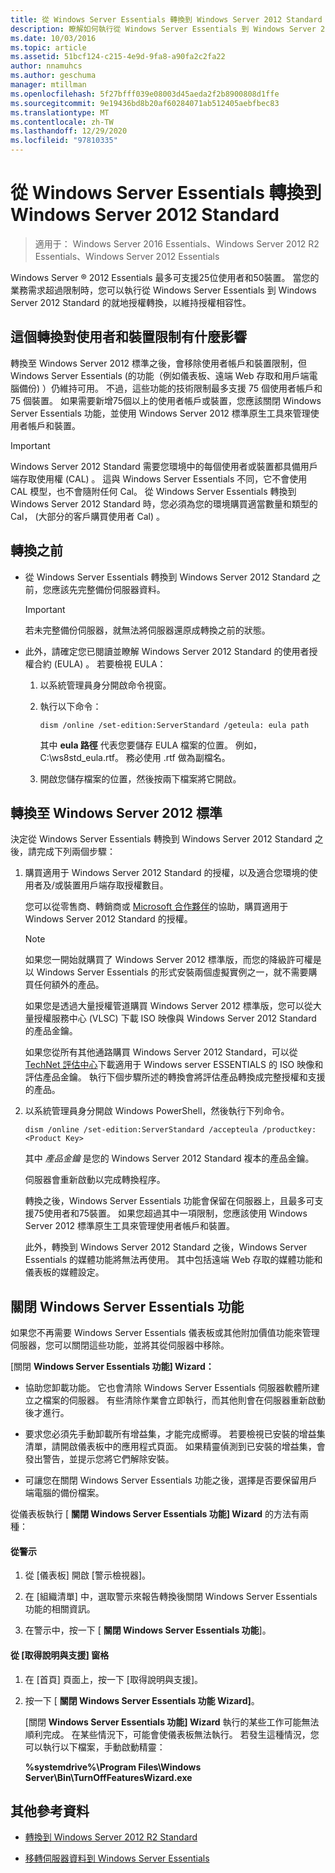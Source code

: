 ```yaml
---
title: 從 Windows Server Essentials 轉換到 Windows Server 2012 Standard
description: 瞭解如何執行從 Windows Server Essentials 到 Windows Server 2012 Standard 的就地授權轉換，以維持授權相容性。
ms.date: 10/03/2016
ms.topic: article
ms.assetid: 51bcf124-c215-4e9d-9fa8-a90fa2c2fa22
author: nnamuhcs
ms.author: geschuma
manager: mtillman
ms.openlocfilehash: 5f27bfff039e08003d45aeda2f2b8900808d1ffe
ms.sourcegitcommit: 9e19436bd8b20af60284071ab512405aebfbec83
ms.translationtype: MT
ms.contentlocale: zh-TW
ms.lasthandoff: 12/29/2020
ms.locfileid: "97810335"
---
```

# <a name="transition-from-windows-server-essentials-to-windows-server-2012-standard"></a>從 Windows Server Essentials 轉換到 Windows Server 2012 Standard

>適用于： Windows Server 2016 Essentials、Windows Server 2012 R2 Essentials、Windows Server 2012 Essentials

 Windows Server &reg; 2012 Essentials 最多可支援25位使用者和50裝置。 當您的業務需求超過限制時，您可以執行從 Windows Server Essentials 到 Windows Server 2012 Standard 的就地授權轉換，以維持授權相容性。

## <a name="how-the-transition-affects-user-and-device-limits"></a>這個轉換對使用者和裝置限制有什麼影響
 轉換至 Windows Server 2012 標準之後，會移除使用者帳戶和裝置限制，但 Windows Server Essentials (的功能（例如儀表板、遠端 Web 存取和用戶端電腦備份) ）仍維持可用。 不過，這些功能的技術限制最多支援 75 個使用者帳戶和 75 個裝置。 如果需要新增75個以上的使用者帳戶或裝置，您應該關閉 Windows Server Essentials 功能，並使用 Windows Server 2012 標準原生工具來管理使用者帳戶和裝置。

> [!IMPORTANT]
>   Windows Server 2012 Standard 需要您環境中的每個使用者或裝置都具備用戶端存取使用權 (CAL) 。 這與 Windows Server Essentials 不同，它不會使用 CAL 模型，也不會隨附任何 Cal。  從 Windows Server Essentials 轉換到 Windows Server 2012 Standard 時，您必須為您的環境購買適當數量和類型的 Cal， (大部分的客戶購買使用者 Cal) 。

## <a name="before-the-transition"></a>轉換之前

-   從 Windows Server Essentials 轉換到 Windows Server 2012 Standard 之前，您應該先完整備份伺服器資料。

    > [!IMPORTANT]
    >  若未完整備份伺服器，就無法將伺服器還原成轉換之前的狀態。

-   此外，請確定您已閱讀並瞭解 Windows Server 2012 Standard 的使用者授權合約 (EULA) 。 若要檢視 EULA：

    1.  以系統管理員身分開啟命令視窗。

    2.  執行以下命令：

         ```console
         dism /online /set-edition:ServerStandard /geteula: eula path
         ```

         其中 **eula 路徑** 代表您要儲存 EULA 檔案的位置。 例如，C:\ws8std_eula.rtf。  務必使用 .rtf 做為副檔名。

    3.  開啟您儲存檔案的位置，然後按兩下檔案將它開啟。

## <a name="transition-to--windows-server-2012-standard"></a>轉換至 Windows Server 2012 標準
 決定從 Windows Server Essentials 轉換到 Windows Server 2012 Standard 之後，請完成下列兩個步驟：

1. 購買適用于 Windows Server 2012 Standard 的授權，以及適合您環境的使用者及/或裝置用戶端存取授權數目。

    您可以從零售商、轉銷商或 [Microsoft 合作夥伴](https://pinpoint.microsoft.com/SelectCulture.aspx)的協助，購買適用于 Windows Server 2012 Standard 的授權。

   > [!NOTE]
   >  如果您一開始就購買了 Windows Server 2012 標準版，而您的降級許可權是以 Windows Server Essentials 的形式安裝兩個虛擬實例之一，就不需要購買任何額外的產品。
   >
   >  如果您是透過大量授權管道購買 Windows Server 2012 標準版，您可以從大量授權服務中心 (VLSC) 下載 ISO 映像與 Windows Server 2012 Standard 的產品金鑰。
   >
   >  如果您從所有其他通路購買 Windows Server 2012 Standard，可以從 [TechNet 評估中心](https://technet.microsoft.com/evalcenter/jj659306.aspx)下載適用于 Windows server ESSENTIALS 的 ISO 映像和評估產品金鑰。 執行下個步驟所述的轉換會將評估產品轉換成完整授權和支援的產品。

2. 以系統管理員身分開啟 Windows PowerShell，然後執行下列命令。

    ```console
    dism /online /set-edition:ServerStandard /accepteula /productkey: <Product Key>
    ```

    其中 *產品金鑰* 是您的 Windows Server 2012 Standard 複本的產品金鑰。

    伺服器會重新啟動以完成轉換程序。

   轉換之後，Windows Server Essentials 功能會保留在伺服器上，且最多可支援75使用者和75裝置。 如果您超過其中一項限制，您應該使用 Windows Server 2012 標準原生工具來管理使用者帳戶和裝置。

   此外，轉換到 Windows Server 2012 Standard 之後，Windows Server Essentials 的媒體功能將無法再使用。 其中包括遠端 Web 存取的媒體功能和儀表板的媒體設定。

## <a name="turn-off--windows-server-essentials-features"></a>關閉 Windows Server Essentials 功能
 如果您不再需要 Windows Server Essentials 儀表板或其他附加價值功能來管理伺服器，您可以關閉這些功能，並將其從伺服器中移除。

 [關閉 **Windows Server Essentials 功能] Wizard：**

- 協助您卸載功能。 它也會清除 Windows Server Essentials 伺服器軟體所建立之檔案的伺服器。  有些清除作業會立即執行，而其他則會在伺服器重新啟動後才進行。

- 要求您必須先手動卸載所有增益集，才能完成嚮導。 若要檢視已安裝的增益集清單，請開啟儀表板中的應用程式頁面。 如果精靈偵測到已安裝的增益集，會發出警告，並提示您將它們解除安裝。

- 可讓您在關閉 Windows Server Essentials 功能之後，選擇是否要保留用戶端電腦的備份檔案。

 從儀表板執行 [ **關閉 Windows Server Essentials 功能] Wizard** 的方法有兩種：

#### <a name="from-the-alert"></a>從警示

1.  從 [儀表板] 開啟 [警示檢視器]。

2.  在 [組織清單] 中，選取警示來報告轉換後關閉 Windows Server Essentials 功能的相關資訊。

3.  在警示中，按一下 [ **關閉 Windows Server Essentials 功能**]。

#### <a name="from-the-get-help-and-support-pane"></a>從 [取得說明與支援] 窗格

1. 在 [首頁] 頁面上，按一下 [取得說明與支援]。

2. 按一下 [ **關閉 Windows Server Essentials 功能 Wizard]**。

   [關閉 **Windows Server Essentials 功能] Wizard** 執行的某些工作可能無法順利完成。 在某些情況下，可能會使儀表板無法執行。 若發生這種情況，您可以執行以下檔案，手動啟動精靈：

   **%systemdrive%\Program Files\Windows Server\Bin\TurnOffFeaturesWizard.exe**

## <a name="additional-references"></a>其他參考資料


-   [轉換到 Windows Server 2012 R2 Standard](Transition-from-Windows-Server-2012-R2-Essentials-to-Windows-Server-2012-R2-Standard.md)

-   [移轉伺服器資料到 Windows Server Essentials](Migrate-Server-Data-to-Windows-Server-Essentials.md)

